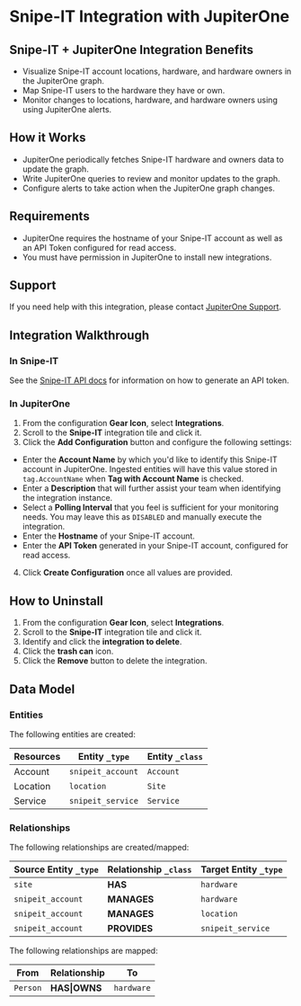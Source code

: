 # Snipe-IT Integration with JupiterOne

## Snipe-IT + JupiterOne Integration Benefits

*   Visualize Snipe-IT account locations, hardware, and hardware owners in the
    JupiterOne graph.
*   Map Snipe-IT users to the hardware they have or own.
*   Monitor changes to locations, hardware, and hardware owners using using
    JupiterOne alerts.

## How it Works

*   JupiterOne periodically fetches Snipe-IT hardware and owners data to update the graph.
*   Write JupiterOne queries to review and monitor updates to the graph.
*   Configure alerts to take action when the JupiterOne graph changes.

## Requirements

*   JupiterOne requires the hostname of your Snipe-IT account as well as an
    API Token configured for read access.
*   You must have permission in JupiterOne to install new integrations.

## Support

If you need help with this integration, please contact
[JupiterOne Support](https://support.jupiterone.io).

## Integration Walkthrough

### In Snipe-IT

See the [Snipe-IT API docs](https://snipe-it.readme.io/reference) for information
on how to generate an API token.

### In JupiterOne

1.  From the configuration **Gear Icon**, select **Integrations**.
2.  Scroll to the **Snipe-IT** integration tile and click it.
3.  Click the **Add Configuration** button and configure the following settings:

*   Enter the **Account Name** by which you'd like to identify this Snipe-IT
    account in JupiterOne. Ingested entities will have this value stored in
    `tag.AccountName` when **Tag with Account Name** is checked.
*   Enter a **Description** that will further assist your team when identifying
    the integration instance.
*   Select a **Polling Interval** that you feel is sufficient for your monitoring
    needs. You may leave this as `DISABLED` and manually execute the integration.
*   Enter the **Hostname** of your Snipe-IT account.
*   Enter the **API Token** generated in your Snipe-IT account, configured for
    read access.

4.  Click **Create Configuration** once all values are provided.

## How to Uninstall

1.  From the configuration **Gear Icon**, select **Integrations**.
2.  Scroll to the **Snipe-IT** integration tile and click it.
3.  Identify and click the **integration to delete**.
4.  Click the **trash can** icon.
5.  Click the **Remove** button to delete the integration.

<!-- {J1_DOCUMENTATION_MARKER_START} -->

<!--
********************************************************************************
NOTE: ALL OF THE FOLLOWING DOCUMENTATION IS GENERATED USING THE
"j1-integration document" COMMAND. DO NOT EDIT BY HAND! PLEASE SEE THE DEVELOPER
DOCUMENTATION FOR USAGE INFORMATION:

https://github.com/JupiterOne/sdk/blob/master/docs/integrations/development.md
********************************************************************************
-->

## Data Model

### Entities

The following entities are created:

| Resources | Entity `_type`    | Entity `_class` |
| --------- | ----------------- | --------------- |
| Account   | `snipeit_account` | `Account`       |
| Location  | `location`        | `Site`          |
| Service   | `snipeit_service` | `Service`       |

### Relationships

The following relationships are created/mapped:

| Source Entity `_type` | Relationship `_class` | Target Entity `_type` |
| --------------------- | --------------------- | --------------------- |
| `site`                | **HAS**               | `hardware`            |
| `snipeit_account`     | **MANAGES**           | `hardware`            |
| `snipeit_account`     | **MANAGES**           | `location`            |
| `snipeit_account`     | **PROVIDES**          | `snipeit_service`     |

<!--
********************************************************************************
END OF GENERATED DOCUMENTATION AFTER BELOW MARKER
********************************************************************************
-->

<!-- {J1_DOCUMENTATION_MARKER_END} -->

The following relationships are mapped:

| From     | Relationship  | To         |
| -------- | ------------- | ---------- |
| `Person` | **HAS\|OWNS** | `hardware` |

[1]: https://snipe-it.readme.io/reference
 
<!--  jupiterOneDocVersion=1-0-0 -->